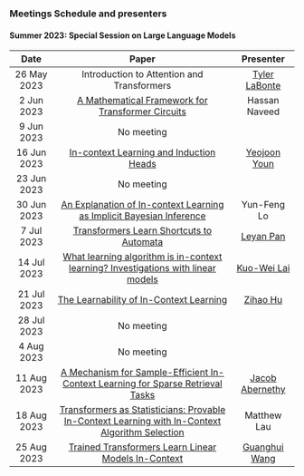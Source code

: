 ### Meetings Schedule and presenters

#### Summer 2023: Special Session on Large Language Models

| Date        | Paper                                                                                                            | Presenter                                               |
| :---------: | :----------------------------------------------------------------------------------------------------------------------------: | :--------------------------------------------------------------------------: |
| 26 May 2023 | Introduction to Attention and Transformers | [Tyler LaBonte](https://tyler-labonte.com) |
| 2 Jun 2023 | [A Mathematical Framework for Transformer Circuits](https://transformer-circuits.pub/2021/framework/index.html) | Hassan Naveed |
| 9 Jun 2023 | No meeting | |
| 16 Jun 2023 | [In-context Learning and Induction Heads](https://transformer-circuits.pub/2022/in-context-learning-and-induction-heads/index.html) | [Yeojoon Youn](https://www.linkedin.com/in/yeojoon-youn-84971b168) |
| 23 Jun 2023 | No meeting | |
| 30 Jun 2023 | [An Explanation of In-context Learning as Implicit Bayesian Inference](https://arxiv.org/abs/2111.02080) | Yun-Feng Lo |
| 7 Jul 2023 | [Transformers Learn Shortcuts to Automata](https://arxiv.org/abs/2210.10749) | [Leyan Pan](https://www.linkedin.com/in/leyanpan-0b8462181) |
| 14 Jul 2023 | [What learning algorithm is in-context learning? Investigations with linear models](https://arxiv.org/abs/2211.15661) | [Kuo-Wei Lai](https://kuoweilai.com/) |
| 21 Jul 2023 | [The Learnability of In-Context Learning](https://arxiv.org/abs/2303.07895) | [Zihao Hu](https://zihaohu.github.io/) |
| 28 Jul 2023 | No meeting | |
| 4 Aug 2023 | No meeting | |
| 11 Aug 2023 | [A Mechanism for Sample-Efficient In-Context Learning for Sparse Retrieval Tasks](https://arxiv.org/abs/2305.17040) | [Jacob Abernethy](https://faculty.cc.gatech.edu/~jabernethy9/) |
| 18 Aug 2023 | [Transformers as Statisticians: Provable In-Context Learning with In-Context Algorithm Selection](https://arxiv.org/abs/2306.04637) | Matthew Lau |
| 25 Aug 2023 | [Trained Transformers Learn Linear Models In-Context](https://arxiv.org/abs/2306.09927) | [Guanghui Wang](https://guanghui-wang-gatech.github.io/) |
